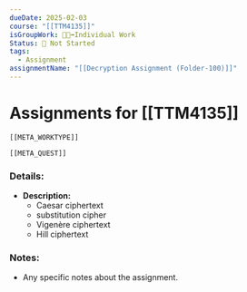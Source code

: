 ```yaml
---
dueDate: 2025-02-03
course: "[[TTM4135]]"
isGroupWork: 👨‍🦯‍➡️Individual Work
Status: 🛑 Not Started
tags:
  - Assignment
assignmentName: "[[Decryption Assignment (Folder-100)]]"
---
```


# Assignments for [[TTM4135]]
```meta-bind-embed
[[META_WORKTYPE]]
```
```meta-bind-embed
[[META_QUEST]]
```
### Details:
- **Description:**
  - Caesar ciphertext
  - substitution cipher
  - Vigenère ciphertext
  - Hill ciphertext

### Notes:
- Any specific notes about the assignment.